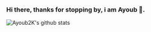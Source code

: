 ### Hi there, thanks for stopping by, i am Ayoub 👋.

![Ayoub2K's github stats](https://github-readme-stats.vercel.app/api?username=Ayoub2K&show_icons=true&count_private=true)
